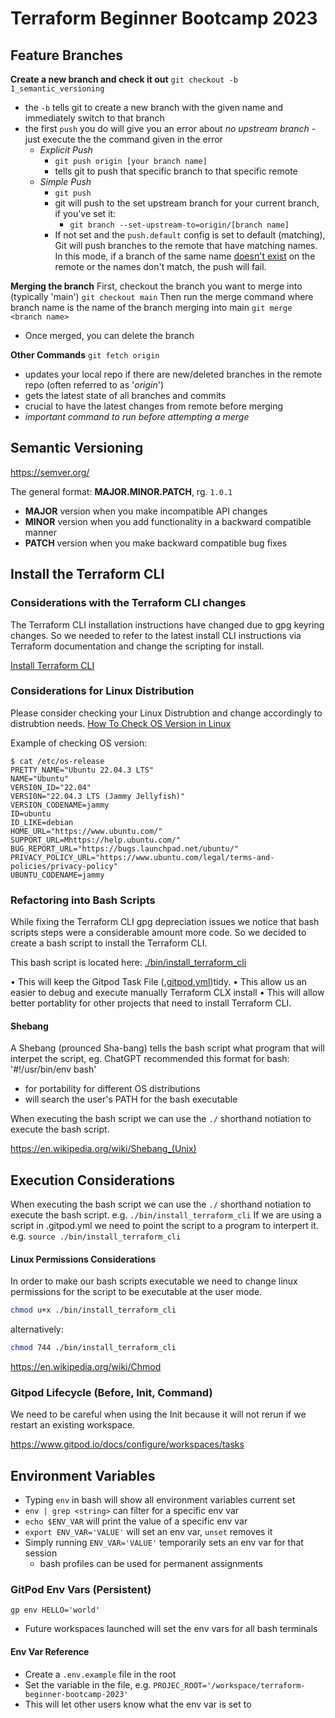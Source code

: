 # Terraform Beginner Bootcamp 2023

## Feature Branches
**Create a new branch and check it out**
`git checkout -b 1_semantic_versioning`
- the `-b` tells git to create a new branch with the given name and immediately switch to that branch
- the first `push` you do will give you an error about *no upstream branch* - just execute the the command given in the error
	- *Explicit Push*
		- `git push origin [your branch name]`
		- tells git to push that specific branch to that specific remote
	- *Simple Push*
		- `git push`
		- git will push to the set upstream branch for your current branch, if you've set it:
			- `git branch --set-upstream-to=origin/[branch name]`
		- If not set and the `push.default` config is set to default (matching), Git will push branches to the remote that have matching names. In this mode, if a branch of the same name <u>doesn't exist</u> on the remote or the names don't match, the push will fail.

**Merging the branch**
First, checkout the branch you want to merge into (typically 'main')
`git checkout main`
Then run the merge command where branch name is the name of the branch merging into main
`git merge <branch name>`
- Once merged, you can delete the branch

**Other Commands**
`git fetch origin`
- updates your local repo if there are new/deleted branches in the remote repo (often referred to as '*origin*') 
- gets the latest state of all branches and commits
- crucial to have the latest changes from remote before merging
- *important command to run before attempting a merge*

## Semantic Versioning
https://semver.org/

The general format:
**MAJOR.MINOR.PATCH**, rg. `1.0.1`
 - **MAJOR** version when you make incompatible API changes 
 - **MINOR** version when you add functionality in a backward compatible manner
 - **PATCH** version when you make backward compatible bug fixes

## Install the Terraform CLI

### Considerations with the Terraform CLI changes 
The Terraform CLI installation instructions have changed due to gpg keyring changes. So we needed to refer to the latest install CLI instructions via Terraform documentation and change the scripting for install.

[Install Terraform CLI](https://developer.hashicorp.com/terraform/tutorlals/aws-get-started/lnstall-cll)

### Considerations for Linux Distribution
Please consider checking your Linux Distrubtion and change accordingly to distrubtion needs.
[How To Check OS Version in Linux](https://www.cyberciti.biz/faq/how-to-check-os-version-in-linux-command-line/)

Example of checking OS version:
```
$ cat /etc/os-release
PRETTY_NAME="Ubuntu 22.04.3 LTS"
NAME="Ubuntu"
VERSI0N_ID="22.04"
VERSI0N="22.04.3 LTS (Jammy Jellyfish)"
VERSION_CODENAME=jammy
ID=ubuntu
ID_LIKE=debian
HOME_URL="https://www.ubuntu.com/"
SUPPORT_URL=Mhttps://help.ubuntu.com/"
BUG_REPORT_URL="https://bugs.launchpad.net/ubuntu/"
PRIVACY_POLICY_URL="https://www.ubuntu.com/legal/terms-and-policies/privacy-policy"
UBUNTU_CODENAME=jammy
```


###  Refactoring into Bash Scripts
While fixing the Terraform CLI gpg depreciation issues we notice that bash scripts steps were a considerable amount more code. So we decided to create a bash script to install the Terraform CLI.

This bash script is located here: [./bin/install_terraform_cli](./bin/install_terraform_cli)

•	This will keep the Gitpod Task File ([.gitpod.yml](.gitpod.yml))tidy.
•	This allow us an easier to debug and execute manually Terraform CLX install
•	This will allow better portablity for other projects that need to install Terraform CLI.

#### Shebang
A Shebang (prounced Sha-bang) tells the bash script what program that will interpet the script, eg. ChatGPT recommended this format for bash: '#!/usr/bin/env bash'
 - for portability for different OS distributions
 - will search the user's PATH for the bash executable

When executing the bash script we can use the `./` shorthand notiation to execute the bash script.

https://en.wikipedia.org/wiki/Shebang_(Unix)


## Execution Considerations
When executing the bash script we can use the `./` shorthand notiation to execute the bash script.
e.g. `./bin/install_terraform_cli`
If we are using a script in .gitpod.yml we need to point the script to a program to interpert it.
e.g. `source ./bin/install_terraform_cli`

#### Linux Permissions Considerations

In order to make our bash scripts executable we need to change linux permissions for the script to be executable at the user mode.
```sh
chmod u+x ./bin/install_terraform_cli
```

alternatively:
```sh
chmod 744 ./bin/install_terraform_cli
```

https://en.wikipedia.org/wiki/Chmod

### Gitpod Lifecycle (Before, Init, Command)
We need to be careful when using the Init because it will not rerun if we restart an existing workspace.

https://www.gitpod.io/docs/configure/workspaces/tasks


## Environment Variables

- Typing `env` in bash will show all environment variables current set
- `env | grep <string>` can filter for a specific env var
- `echo $ENV_VAR` will print the value of a specific env var
- `export ENV_VAR='VALUE'` will set an env var, `unset` removes it
- Simply running `ENV_VAR='VALUE'` temporarily sets an env var for that session
	- bash profiles can be used for permanent assignments

### GitPod Env Vars (Persistent)
`gp env HELLO='world'`
- Future workspaces launched will set the env vars for all bash terminals 

#### Env Var Reference
- Create a `.env.example` file in the root
- Set the variable in the file, e.g. `PROJEC_ROOT='/workspace/terraform-beginner-bootcamp-2023'`
- This will let other users know what the env var is set to